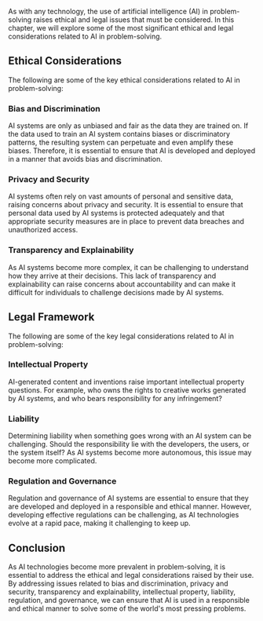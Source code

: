 
As with any technology, the use of artificial intelligence (AI) in problem-solving raises ethical and legal issues that must be considered. In this chapter, we will explore some of the most significant ethical and legal considerations related to AI in problem-solving.

Ethical Considerations
----------------------

The following are some of the key ethical considerations related to AI in problem-solving:

### Bias and Discrimination

AI systems are only as unbiased and fair as the data they are trained on. If the data used to train an AI system contains biases or discriminatory patterns, the resulting system can perpetuate and even amplify these biases. Therefore, it is essential to ensure that AI is developed and deployed in a manner that avoids bias and discrimination.

### Privacy and Security

AI systems often rely on vast amounts of personal and sensitive data, raising concerns about privacy and security. It is essential to ensure that personal data used by AI systems is protected adequately and that appropriate security measures are in place to prevent data breaches and unauthorized access.

### Transparency and Explainability

As AI systems become more complex, it can be challenging to understand how they arrive at their decisions. This lack of transparency and explainability can raise concerns about accountability and can make it difficult for individuals to challenge decisions made by AI systems.

Legal Framework
---------------

The following are some of the key legal considerations related to AI in problem-solving:

### Intellectual Property

AI-generated content and inventions raise important intellectual property questions. For example, who owns the rights to creative works generated by AI systems, and who bears responsibility for any infringement?

### Liability

Determining liability when something goes wrong with an AI system can be challenging. Should the responsibility lie with the developers, the users, or the system itself? As AI systems become more autonomous, this issue may become more complicated.

### Regulation and Governance

Regulation and governance of AI systems are essential to ensure that they are developed and deployed in a responsible and ethical manner. However, developing effective regulations can be challenging, as AI technologies evolve at a rapid pace, making it challenging to keep up.

Conclusion
----------

As AI technologies become more prevalent in problem-solving, it is essential to address the ethical and legal considerations raised by their use. By addressing issues related to bias and discrimination, privacy and security, transparency and explainability, intellectual property, liability, regulation, and governance, we can ensure that AI is used in a responsible and ethical manner to solve some of the world's most pressing problems.
